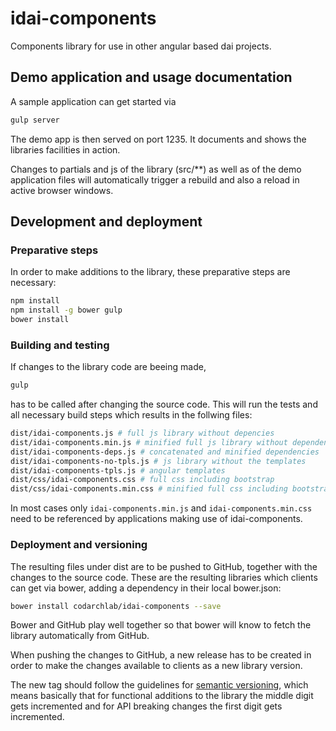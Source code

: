# idai-components

Components library for use in other angular based dai projects. 

## Demo application and usage documentation

A sample application can get started via

```bash
gulp server
```

The demo app is then served on port 1235. 
It documents and shows the libraries facilities in action.

Changes to partials and js of the library (src/**) as well as of the
demo application files will automatically trigger a
rebuild and also a reload in active browser windows.

## Development and deployment

### Preparative steps

In order to make additions to the library, these preparative steps are necessary:

```bash
npm install
npm install -g bower gulp
bower install
```

### Building and testing

If changes to the library code are beeing made, 

```bash
gulp
```

has to be called after changing the source code. This will run the tests
and all necessary build steps which results in the follwing files:

```bash
dist/idai-components.js # full js library without depencies
dist/idai-components.min.js # minified full js library without dependencies
dist/idai-components-deps.js # concatenated and minified dependencies
dist/idai-components-no-tpls.js # js library without the templates
dist/idai-components-tpls.js # angular templates
dist/css/idai-components.css # full css including bootstrap
dist/css/idai-components.min.css # minified full css including bootstrap
```

In most cases only `idai-components.min.js` and `idai-components.min.css` need
to be referenced by applications making use of idai-components.

### Deployment and versioning

The resulting files under dist are to be pushed to GitHub, together with the changes to the source code.
These are the resulting libraries which clients can get via bower, adding a dependency
in their local bower.json:

```bash
bower install codarchlab/idai-components --save
```

Bower and GitHub play well together so that bower will know to fetch the library automatically from GitHub.

When pushing the changes to GitHub, a new release has
to be created in order to make the changes available to clients as a new library version.

The new tag should follow the guidelines for [semantic versioning](http://semver.org/), which means basically
that for functional additions to the library the middle digit gets incremented and for API breaking changes the first digit gets incremented.

